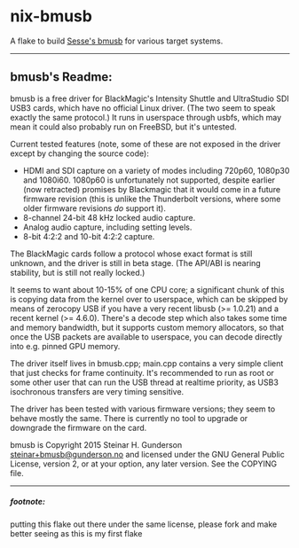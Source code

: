 # nix-bmusb
A flake to build [Sesse's bmusb](https://git.sesse.net/?p=bmusb;a=summary) for various target systems.

---

## bmusb's Readme:

bmusb is a free driver for BlackMagic's Intensity Shuttle and
UltraStudio SDI USB3 cards, which have no official Linux driver.
(The two seem to speak exactly the same protocol.) It runs in userspace
through usbfs, which may mean it could also probably run on FreeBSD,
but it's untested.

Current tested features (note, some of these are not exposed in the
driver except by changing the source code):

 * HDMI and SDI capture on a variety of modes including 720p60, 1080p30 and
   1080i60. 1080p60 is unfortunately not supported, despite earlier (now
   retracted) promises by Blackmagic that it would come in a future firmware
   revision (this is unlike the Thunderbolt versions, where some older firmware
   revisions _do_ support it).
 * 8-channel 24-bit 48 kHz locked audio capture.
 * Analog audio capture, including setting levels.
 * 8-bit 4:2:2 and 10-bit 4:2:2 capture.

The BlackMagic cards follow a protocol whose exact format is still
unknown, and the driver is still in beta stage. (The API/ABI is nearing
stability, but is still not really locked.)

It seems to want about 10-15% of one CPU core; a significant chunk of this is
copying data from the kernel over to userspace, which can be skipped by means
of zerocopy USB if you have a very recent libusb (>= 1.0.21) and a recent
kernel (>= 4.6.0). There's a decode step which also takes some time and memory
bandwidth, but it supports custom memory allocators, so that once the USB
packets are available to userspace, you can decode directly into e.g. pinned
GPU memory.

The driver itself lives in bmusb.cpp; main.cpp contains a very simple
client that just checks for frame continuity. It's recommended to run
as root or some other user that can run the USB thread at realtime
priority, as USB3 isochronous transfers are very timing sensitive.

The driver has been tested with various firmware versions; they seem to
behave mostly the same. There is currently no tool to upgrade or downgrade
the firmware on the card.

bmusb is Copyright 2015 Steinar H. Gunderson <steinar+bmusb@gunderson.no>
and licensed under the GNU General Public License, version 2, or at your
option, any later version. See the COPYING file.

---

##### footnote:
putting this flake out there under the same license, please fork and make better seeing as this is my first flake
